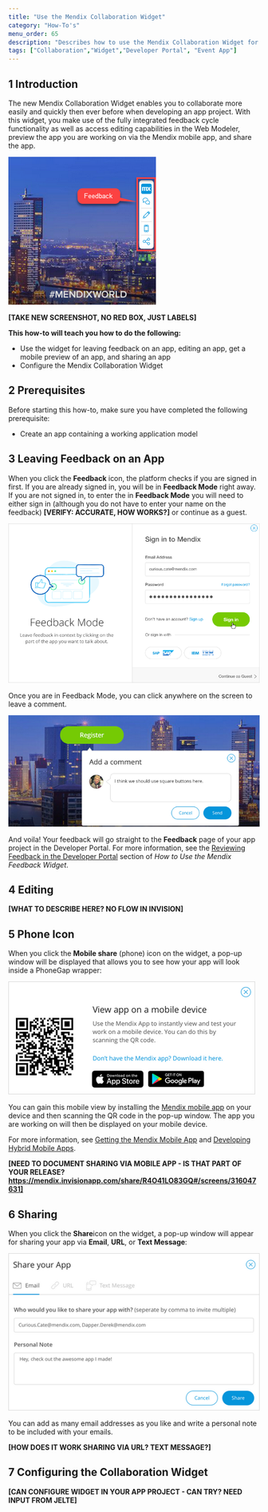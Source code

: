 ```yaml
---
title: "Use the Mendix Collaboration Widget"
category: "How-To's"
menu_order: 65
description: "Describes how to use the Mendix Collaboration Widget for providing feedback, editing, and sharing apps."
tags: ["Collaboration","Widget","Developer Portal", "Event App"]
---
```


## 1 Introduction

The new Mendix Collaboration Widget enables you to collaborate more easily and quickly then ever before when developing an app project. With this widget, you make use of the fully integrated feedback cycle functionality as well as access editing capabilities in the Web Modeler, preview the app you are working on via the Mendix mobile app, and share the app.

![](attachments/collab-widget/widget.png)

**[TAKE NEW SCREENSHOT, NO RED BOX, JUST LABELS]**

**This how-to will teach you how to do the following:**

* Use the widget for leaving feedback on an app, editing an app, get a mobile preview of an app, and sharing an app
* Configure the Mendix Collaboration Widget

## 2 Prerequisites

Before starting this how-to, make sure you have completed the following prerequisite:

* Create an app containing a working application model

## 3 Leaving Feedback on an App

When you click the **Feedback** icon, the platform checks if you are signed in first. If you are already signed in, you will be in **Feedback Mode** right away. If you are not signed in, to enter the in **Feedback Mode** you will need to either sign in (although you do not have to enter your name on the feedback) **[VERIFY: ACCURATE, HOW WORKS?]** or continue as a guest.

![](attachments/collab-widget/feedback-mode.png)

Once you are in Feedback Mode, you can click anywhere on the screen to leave a comment.

![](attachments/collab-widget/add-comment.png)

And voila! Your feedback will go straight to the **Feedback** page of your app project in the Developer Portal. For more information, see the [Reviewing Feedback in the Developer Portal](gathering-user-feedback#reviewing) section of *How to Use the Mendix Feedback Widget*.

## 4 Editing

**[WHAT TO DESCRIBE HERE? NO FLOW IN INVISION]**

## 5 Phone Icon

When you click the **Mobile share** (phone) icon on the widget, a pop-up window will be displayed that allows you to see how  your app will look inside a PhoneGap wrapper:

![](attachments/collab-widget/view-app.png)

You can gain this mobile view by installing the [Mendix mobile app](https://play.google.com/store/apps/details?id=com.mendix.SprintrMobile) on your device and then scanning the QR code in the pop-up window. The app you are working on will then be displayed on your mobile device.

For more information, see [Getting the Mendix Mobile App](/refguide/getting-the-mendix-app) and [Developing Hybrid Mobile Apps](/refguide/developing-hybrid-mobile-apps).

**[NEED TO DOCUMENT SHARING VIA MOBILE APP - IS THAT PART OF YOUR RELEASE? https://mendix.invisionapp.com/share/R4O41LO83GQ#/screens/316047631]**

## 6 Sharing

When you click the **Share**icon on the widget, a pop-up window will appear for sharing your app via **Email**, **URL**, or **Text Message**:

![](attachments/collab-widget/share.png)

You can add as many email addresses as you like and write a personal note to be included with your emails.

**[HOW DOES IT WORK SHARING VIA URL? TEXT MESSAGE?]**

## 7 Configuring the Collaboration Widget

**[CAN CONFIGURE WIDGET IN YOUR APP PROJECT - CAN TRY? NEED INPUT FROM JELTE]**